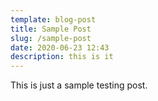 ```yaml
---
template: blog-post
title: Sample Post
slug: /sample-post
date: 2020-06-23 12:43
description: this is it
---
```

This is just a sample testing post.